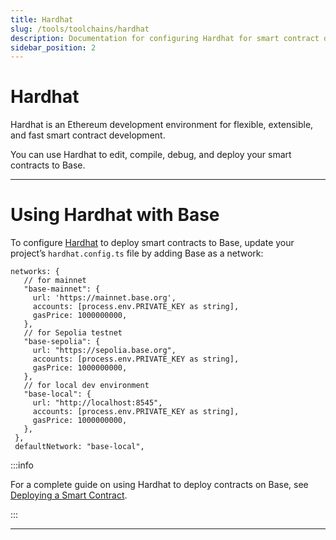 ```yaml
---
title: Hardhat
slug: /tools/toolchains/hardhat
description: Documentation for configuring Hardhat for smart contract development on Base, including setup instructions for mainnet, testnet, and local development environments.
sidebar_position: 2
---
```


# Hardhat

Hardhat is an Ethereum development environment for flexible, extensible, and fast smart contract development.

You can use Hardhat to edit, compile, debug, and deploy your smart contracts to Base.

---

# Using Hardhat with Base

To configure [Hardhat](https://hardhat.org/) to deploy smart contracts to Base, update your project’s `hardhat.config.ts` file by adding Base as a network:

```tsx
networks: {
   // for mainnet
   "base-mainnet": {
     url: 'https://mainnet.base.org',
     accounts: [process.env.PRIVATE_KEY as string],
     gasPrice: 1000000000,
   },
   // for Sepolia testnet
   "base-sepolia": {
     url: "https://sepolia.base.org",
     accounts: [process.env.PRIVATE_KEY as string],
     gasPrice: 1000000000,
   },
   // for local dev environment
   "base-local": {
     url: "http://localhost:8545",
     accounts: [process.env.PRIVATE_KEY as string],
     gasPrice: 1000000000,
   },
 },
 defaultNetwork: "base-local",
```

:::info

For a complete guide on using Hardhat to deploy contracts on Base, see [Deploying a Smart Contract](/tutorials/deploy-with-hardhat).

:::

---
